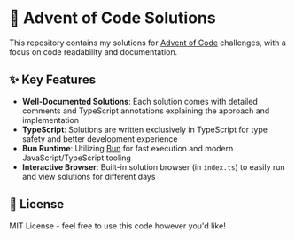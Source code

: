 # 🎄 Advent of Code Solutions

This repository contains my solutions for [Advent of Code](https://adventofcode.com/) challenges, with a focus on code readability and documentation.

## ✨ Key Features

- **Well-Documented Solutions**: Each solution comes with detailed comments and TypeScript annotations explaining the approach and implementation
- **TypeScript**: Solutions are written exclusively in TypeScript for type safety and better development experience
- **Bun Runtime**: Utilizing [Bun](https://bun.sh/) for fast execution and modern JavaScript/TypeScript tooling
- **Interactive Browser**: Built-in solution browser (in `index.ts`) to easily run and view solutions for different days

## 📝 License

MIT License - feel free to use this code however you'd like!


